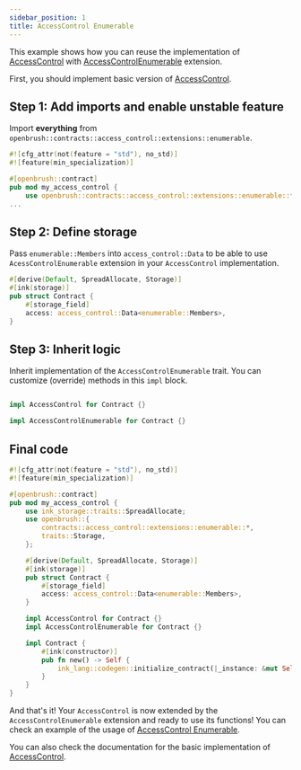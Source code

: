 ```yaml
---
sidebar_position: 1
title: AccessControl Enumerable
---
```


This example shows how you can reuse the implementation of [AccessControl](https://github.com/Supercolony-net/openbrush-contracts/blob/main/contracts/src/access/access_control/access_control.rs) with [AccessControlEnumerable](https://github.com/Supercolony-net/openbrush-contracts/blob/main/contracts/src/access/access_control/extensions/enumerable.rs) extension.

First, you should implement basic version of [AccessControl](/smart-contracts/access-control).

## Step 1: Add imports and enable unstable feature

Import **everything** from `openbrush::contracts::access_control::extensions::enumerable`.

```rust
#![cfg_attr(not(feature = "std"), no_std)]
#![feature(min_specialization)]

#[openbrush::contract]
pub mod my_access_control {
    use openbrush::contracts::access_control::extensions::enumerable::*;
...
```

## Step 2: Define storage

Pass `enumerable::Members` into `access_control::Data` to be able to use `AcessControlEnumerable` extension in your `AccessControl` implementation.

```rust
#[derive(Default, SpreadAllocate, Storage)]
#[ink(storage)]
pub struct Contract {
    #[storage_field]
    access: access_control::Data<enumerable::Members>,
}
```

## Step 3: Inherit logic

Inherit implementation of the `AccessControlEnumerable` trait. You can customize (override) methods in this `impl` block.

```rust

impl AccessControl for Contract {}

impl AccessControlEnumerable for Contract {}
```

## Final code

```rust
#![cfg_attr(not(feature = "std"), no_std)]
#![feature(min_specialization)]

#[openbrush::contract]
pub mod my_access_control {
    use ink_storage::traits::SpreadAllocate;
    use openbrush::{
        contracts::access_control::extensions::enumerable::*,
        traits::Storage,
    };

    #[derive(Default, SpreadAllocate, Storage)]
    #[ink(storage)]
    pub struct Contract {
        #[storage_field]
        access: access_control::Data<enumerable::Members>,
    }

    impl AccessControl for Contract {}
    impl AccessControlEnumerable for Contract {}

    impl Contract {
        #[ink(constructor)]
        pub fn new() -> Self {
            ink_lang::codegen::initialize_contract(|_instance: &mut Self| {})
        }
    }
}
```

And that's it! Your `AccessControl` is now extended by the `AccessControlEnumerable` extension and ready to use its functions!
You can check an example of the usage of [AccessControl Enumerable](https://github.com/Supercolony-net/openbrush-contracts/blob/main/contracts/src/access/access_control/extensions/enumerable.rs).

You can also check the documentation for the basic implementation of [AccessControl](/smart-contracts/access-control).